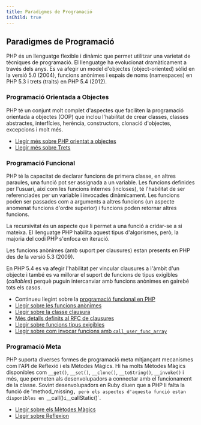 ```yaml
---
title: Paradigmes de Programació
isChild: true
---
```


## Paradigmes de Programació

PHP és un llenguatge flexible i dinàmic que permet utilitzar una varietat de tècniques de programació. El llenguatge ha evolucionat dramàticament a través dels anys. Es va afegir un model d'objectes (object-oriented) sòlid en la versió 5.0 (2004), funcions anònimes i espais de noms (namespaces) en PHP 5.3 i trets (traits) en PHP 5.4 (2012).

### Programació Orientada a Objectes

PHP té un conjunt molt complet d'aspectes que faciliten la programació orientada a objectes (OOP) que inclou l'habilitat de crear classes, classes abstractes, interfícies, herència, constructors, clonació d'objectes, excepcions i molt més.

* [Llegir més sobre PHP orientat a objectes][oop]
* [Llegir més sobre Trets][traits]

### Programació Funcional

PHP té la capacitat de declarar funcions de primera classe, en altres paraules, una funció pot ser assignada a un variable. Les funcions definides per l'usuari, així com les funcions internes (incloses), té l'habilitat de ser referenciades per un variable i invocades dinàmicament. Les funcions poden ser passades com a arguments a altres funcions (un aspecte anomenat funcions d'ordre superior) i funcions poden retornar altres funcions.

La recursivitat és un aspecte que li permet a una funció a cridar-se a si mateixa. El llenguatge PHP habilita aquest tipus d'algorismes, però, la majoria del codi PHP s'enfoca en iteració.

Les funcions anònimes (amb suport per clausures) estan presents en PHP des de la versió 5.3 (2009).

En PHP 5.4 es va afegir l'habilitat per vincular clausures a l'àmbit d'un objecte i també es va millorar el suport de funcions de tipus exigibles (*callables*) perquè puguin intercanviar amb funcions anònimes en gairebé tots els casos.

* Continueu llegint sobre la [programació funcional en PHP](/pages/Functional-Programming.html)
* [Llegir sobre les funcions anònimes][anonymous-functions]
* [Llegir sobre la classe clausura][closure-class]
* [Més detalls definits al RFC de clausures][closures-rfc]
* [Llegir sobre funcions tipus exigibles][callables]
* [Llegir sobre com invocar funcions amb `call_user_func_array`][call-user-func-array]

### Programació Meta

PHP suporta diverses formes de programació meta mitjançant mecanismes com l'API de Reflexió i els Mètodes Màgics. Hi ha molts Mètodes Màgics disponibles com  `__get()`, `__set()`, `__clone()`, `__toString()`, `__invoke()` i més, que permeten als desenvolupadors a connectar amb el funcionament de la classe. Sovint desenvolupadors en Ruby diuen que a PHP li falta la funció de 'method_missing`, però els aspectes d'aquesta funció estan disponibles en `__call()` i `__callStatic()`.

* [Llegir sobre els Mètodes Màgics][magic-methods]
* [Llegir sobre Reflexion][reflection]

[namespaces]: http://php.net/manual/es/language.namespaces.php
[overloading]: http://uk.php.net/manual/es/language.oop5.overloading.php
[oop]: http://www.php.net/manual/es/language.oop5.php
[anonymous-functions]: http://www.php.net/manual/es/functions.anonymous.php
[closure-class]: http://php.net/manual/es/class.closure.php
[callables]: http://php.net/manual/es/language.types.callable.php
[magic-methods]: http://php.net/manual/es/language.oop5.magic.php
[reflection]: http://www.php.net/manual/es/intro.reflection.php
[traits]: http://www.php.net/manual/es/language.oop5.traits.php
[call-user-func-array]: http://php.net/manual/es/function.call-user-func-array.php
[closures-rfc]: https://wiki.php.net/rfc/closures
